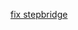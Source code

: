 [fix stepbridge](http://htmlpreview.github.io/?https://raw.githubusercontent.com/dufernst/stepbridge-fix/master/install.html)
